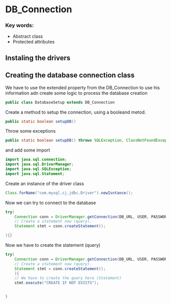 # DB_Connection

### Key words:
- Abstract class
- Protected attributes


## Instaling the drivers



## Creating the database connection class

We have to use the extended property from the DB_Connection to use 
his information adn create some logic to process the database creation
```java
public class DatabaseSetup extends DB_Connection
```

Create a method to setup the connection, using a booleand metod.
```java
public static boolean setupDB()
```
Throw some exceptions
```java
public static boolean setupDB() throws SQLException, ClassNotFoundException, InstantiationException, IllegalAccessException{}
```
and add some import
```java
import java.sql.connection;
import java.sql.DriverManager;
import java.sql.SQLException;
import java.sql.Statement;
```
Create an instance of the driver class
```java
Class.forName("com.mysql.cj.jdbc.Driver").newIsntance();
```
Now we can try to connect to the database
```java
try(
    Connection conn = DriverManager.getConnection(DB_URL, USER, PASSWORD);
    // Create a statement now (query).
    Statement stmt = conn.createStatement();

){}
```
Now we have to create the statement (query)
```java
try(
    Connection conn = DriverManager.getConnection(DB_URL, USER, PASSWORD);
    // Create a statement now (query).
    Statement stmt = conn.createStatement();
    ){
    // We have to create the query here (Statement)
    stmt.execute("CREATE IF NOT EXISTS");


}
```


















